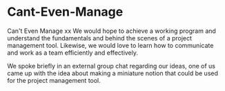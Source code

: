 # Cant-Even-Manage
Can't Even Manage xx
We would hope to achieve a working program and understand the fundamentals and behind the scenes of a project management tool. Likewise, we would love to learn how to communicate and work as a team efficiently and effectively.

We spoke briefly in an external group chat regarding our ideas, one of us came up with the idea about making a miniature notion that could be used for the project management tool.
